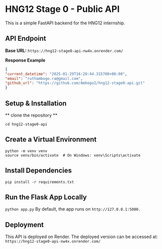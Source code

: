 # HNG12 Stage 0 - Public API

This is a simple FastAPI backend for the HNG12 internship.

## API Endpoint
**Base URL:** `https://hng12-stage0-api-nw4x.onrender.com/`

**Response Example**
```json
{
"current_datetime": "2025-01-29T16:20:44.315708+00:00",
"email": "ruthambogo.ra@gmail.com",
"github_url": "https://github.com/Ambogo2/hng12-stage0-api.git"
}
```
## Setup & Installation
** clone the repository **
```git clone https://github.com/Ambogo2/hng12-stage0-api.git
cd hng12-stage0-api
```
## Create a Virtual Environment
```
python -m venv venv
source venv/bin/activate  # On Windows: venv\Scripts\activate
```

## Install Dependencies
```
pip install -r requirements.txt
```
## Run the Flask App Locally

```python app.py```
By default, the app runs on `http://127.0.0.1:5000.`

## Deployment
This API is deployed on Render. The deployed version can be accessed at:
`https://hng12-stage0-api-nw4x.onrender.com/`

